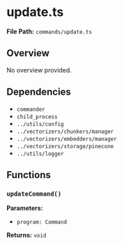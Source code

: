 # update.ts

**File Path:** `commands/update.ts`

## Overview

No overview provided.

## Dependencies

- `commander`
- `child_process`
- `../utils/config`
- `../vectorizers/chunkers/manager`
- `../vectorizers/embedders/manager`
- `../vectorizers/storage/pinecone`
- `../utils/logger`

## Functions

### `updateCommand()`

**Parameters:**

- `program: Command`

**Returns:** `void`

